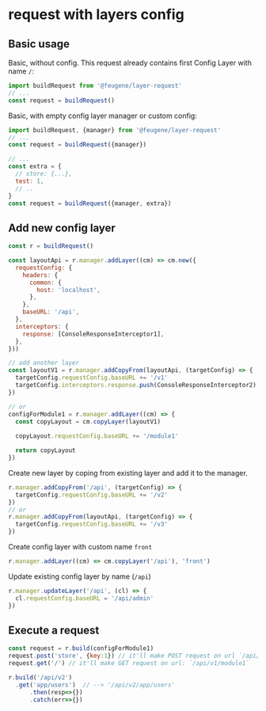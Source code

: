 # request with layers config

## Basic usage

Basic, without config. This request already contains first Config Layer with name `/`:
```js
import buildRequest from '@feugene/layer-request'
// ...
const request = buildRequest()
```

Basic, with empty config layer manager or custom config:
```js
import buildRequest, {manager} from '@feugene/layer-request'
// ...
const request = buildRequest({manager})

// ...
const extra = {
  // store: {...},
  test: 1,
  // ..
}
const request = buildRequest({manager, extra})
```

## Add new config layer

```js
const r = buildRequest()

const layoutApi = r.manager.addLayer((cm) => cm.new({
  requestConfig: {
    headers: {
      common: {
        host: 'localhost',
      },
    },
    baseURL: '/api',
  },
  interceptors: {
    response: [ConsoleResponseInterceptor1],
  },
}))

// add another layer
const layoutV1 = r.manager.addCopyFrom(layoutApi, (targetConfig) => {
  targetConfig.requestConfig.baseURL += '/v1'
  targetConfig.interceptors.response.push(ConsoleResponseInterceptor2)
})

// or 
configForModule1 = r.manager.addLayer((cm) => {
  const copyLayout = cm.copyLayer(layoutV1)
  
  copyLayout.requestConfig.baseURL += '/module1'

  return copyLayout
})
```

Create new layer by coping from existing layer and add it to the manager.  
```js
r.manager.addCopyFrom('/api', (targetConfig) => {
  targetConfig.requestConfig.baseURL += '/v2'
})
// or
r.manager.addCopyFrom(layoutApi, (targetConfig) => {
  targetConfig.requestConfig.baseURL += '/v3'
})
```

Create config layer with custom name `front`
```js
r.manager.addLayer((cm) => cm.copyLayer('/api'), 'front')
```

Update existing config layer by name (`/api`)
```js
r.manager.updateLayer('/api', (cl) => {
  cl.requestConfig.baseURL = '/api/admin'
})
```

## Execute a request

```js
const request = r.build(configForModule1)
request.post('store', {key:1}) // it'll make POST request on url `/api/v1/module1/store`
request.get('/') // it'll make GET request on url: `/api/v1/module1`

r.build('/api/v2')
  .get('app/users')  // --> '/api/v2/app/users'
      .then(resp=>{})
      .catch(err=>{}) 
```  
